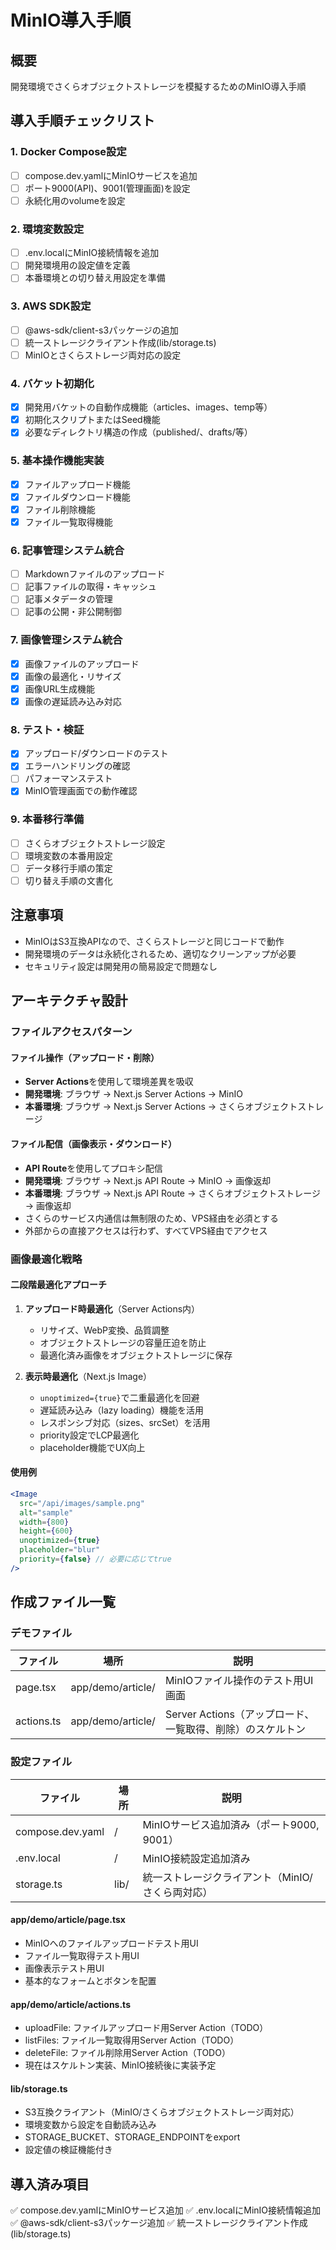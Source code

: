 # MinIO導入手順

## 概要
開発環境でさくらオブジェクトストレージを模擬するためのMinIO導入手順

## 導入手順チェックリスト

### 1. Docker Compose設定
- [ ] compose.dev.yamlにMinIOサービスを追加
- [ ] ポート9000(API)、9001(管理画面)を設定
- [ ] 永続化用のvolumeを設定

### 2. 環境変数設定
- [ ] .env.localにMinIO接続情報を追加
- [ ] 開発環境用の設定値を定義
- [ ] 本番環境との切り替え用設定を準備

### 3. AWS SDK設定
- [ ] @aws-sdk/client-s3パッケージの追加
- [ ] 統一ストレージクライアント作成(lib/storage.ts)
- [ ] MinIOとさくらストレージ両対応の設定

### 4. バケット初期化
- [x] 開発用バケットの自動作成機能（articles、images、temp等）
- [x] 初期化スクリプトまたはSeed機能
- [x] 必要なディレクトリ構造の作成（published/、drafts/等）

### 5. 基本操作機能実装
- [x] ファイルアップロード機能
- [x] ファイルダウンロード機能
- [x] ファイル削除機能
- [x] ファイル一覧取得機能

### 6. 記事管理システム統合
- [ ] Markdownファイルのアップロード
- [ ] 記事ファイルの取得・キャッシュ
- [ ] 記事メタデータの管理
- [ ] 記事の公開・非公開制御

### 7. 画像管理システム統合
- [x] 画像ファイルのアップロード
- [x] 画像の最適化・リサイズ
- [x] 画像URL生成機能
- [x] 画像の遅延読み込み対応

### 8. テスト・検証
- [x] アップロード/ダウンロードのテスト
- [x] エラーハンドリングの確認
- [ ] パフォーマンステスト
- [x] MinIO管理画面での動作確認

### 9. 本番移行準備
- [ ] さくらオブジェクトストレージ設定
- [ ] 環境変数の本番用設定
- [ ] データ移行手順の策定
- [ ] 切り替え手順の文書化

## 注意事項
- MinIOはS3互換APIなので、さくらストレージと同じコードで動作
- 開発環境のデータは永続化されるため、適切なクリーンアップが必要
- セキュリティ設定は開発用の簡易設定で問題なし

## アーキテクチャ設計
### ファイルアクセスパターン
#### ファイル操作（アップロード・削除）
- **Server Actions**を使用して環境差異を吸収
- **開発環境**: ブラウザ → Next.js Server Actions → MinIO
- **本番環境**: ブラウザ → Next.js Server Actions → さくらオブジェクトストレージ

#### ファイル配信（画像表示・ダウンロード）
- **API Route**を使用してプロキシ配信
- **開発環境**: ブラウザ → Next.js API Route → MinIO → 画像返却
- **本番環境**: ブラウザ → Next.js API Route → さくらオブジェクトストレージ → 画像返却
- さくらのサービス内通信は無制限のため、VPS経由を必須とする
- 外部からの直接アクセスは行わず、すべてVPS経由でアクセス


### 画像最適化戦略
#### 二段階最適化アプローチ
1. **アップロード時最適化**（Server Actions内）
   - リサイズ、WebP変換、品質調整
   - オブジェクトストレージの容量圧迫を防止
   - 最適化済み画像をオブジェクトストレージに保存

2. **表示時最適化**（Next.js Image）
   - `unoptimized={true}`で二重最適化を回避
   - 遅延読み込み（lazy loading）機能を活用
   - レスポンシブ対応（sizes、srcSet）を活用
   - priority設定でLCP最適化
   - placeholder機能でUX向上

#### 使用例
```jsx
<Image 
  src="/api/images/sample.png"
  alt="sample"
  width={800}
  height={600}
  unoptimized={true}
  placeholder="blur"
  priority={false} // 必要に応じてtrue
/>
```

## 作成ファイル一覧

### デモファイル
| ファイル | 場所 | 説明 |
|---------|------|------|
| page.tsx | app/demo/article/ | MinIOファイル操作のテスト用UI画面 |
| actions.ts | app/demo/article/ | Server Actions（アップロード、一覧取得、削除）のスケルトン |

### 設定ファイル
| ファイル | 場所 | 説明 |
|---------|------|------|
| compose.dev.yaml | / | MinIOサービス追加済み（ポート9000, 9001） |
| .env.local | / | MinIO接続設定追加済み |
| storage.ts | lib/ | 統一ストレージクライアント（MinIO/さくら両対応） |

#### app/demo/article/page.tsx
- MinIOへのファイルアップロードテスト用UI
- ファイル一覧取得テスト用UI
- 画像表示テスト用UI
- 基本的なフォームとボタンを配置

#### app/demo/article/actions.ts
- uploadFile: ファイルアップロード用Server Action（TODO）
- listFiles: ファイル一覧取得用Server Action（TODO）
- deleteFile: ファイル削除用Server Action（TODO）
- 現在はスケルトン実装、MinIO接続後に実装予定

#### lib/storage.ts
- S3互換クライアント（MinIO/さくらオブジェクトストレージ両対応）
- 環境変数から設定を自動読み込み
- STORAGE_BUCKET、STORAGE_ENDPOINTをexport
- 設定値の検証機能付き

## 導入済み項目
✅ compose.dev.yamlにMinIOサービス追加
✅ .env.localにMinIO接続情報追加  
✅ @aws-sdk/client-s3パッケージ追加
✅ 統一ストレージクライアント作成(lib/storage.ts)